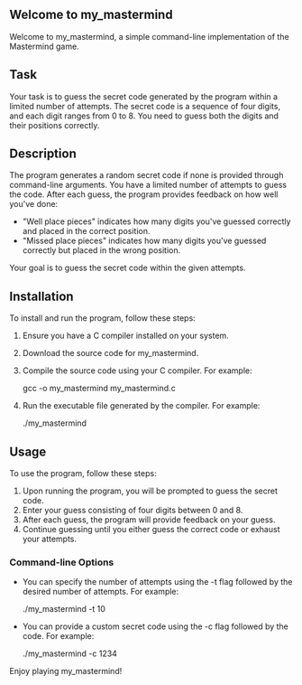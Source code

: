 ## Welcome to my_mastermind

Welcome to my_mastermind, a simple command-line implementation of the Mastermind game.

## Task

Your task is to guess the secret code generated by the program within a limited number of attempts. The secret code is a sequence of four digits, and each digit ranges from 0 to 8. You need to guess both the digits and their positions correctly.

## Description

The program generates a random secret code if none is provided through command-line arguments. You have a limited number of attempts to guess the code. After each guess, the program provides feedback on how well you've done:

- "Well place pieces" indicates how many digits you've guessed correctly and placed in the correct position.
- "Missed place pieces" indicates how many digits you've guessed correctly but placed in the wrong position.

Your goal is to guess the secret code within the given attempts.

## Installation

To install and run the program, follow these steps:

1. Ensure you have a C compiler installed on your system.
2. Download the source code for my_mastermind.
3. Compile the source code using your C compiler. For example:
   
   gcc -o my_mastermind my_mastermind.c
   
4. Run the executable file generated by the compiler. For example:
   
   ./my_mastermind
   

## Usage

To use the program, follow these steps:

1. Upon running the program, you will be prompted to guess the secret code.
2. Enter your guess consisting of four digits between 0 and 8.
3. After each guess, the program will provide feedback on your guess.
4. Continue guessing until you either guess the correct code or exhaust your attempts.

### Command-line Options

- You can specify the number of attempts using the -t flag followed by the desired number of attempts. For example:
  
  ./my_mastermind -t 10
  
- You can provide a custom secret code using the -c flag followed by the code. For example:
  

  ./my_mastermind -c 1234
  

  

Enjoy playing my_mastermind!